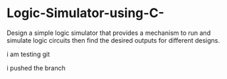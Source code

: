 # Logic-Simulator-using-C-
Design a simple logic simulator that provides a mechanism to run and simulate logic circuits then find the desired outputs for different designs.

i am testing git

i pushed the branch
